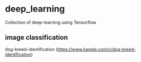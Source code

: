 # deep_learning
Collection of deep-learning using Tensorflow

## image classification
dog-breed-identification (https://www.kaggle.com/c/dog-breed-identification)

